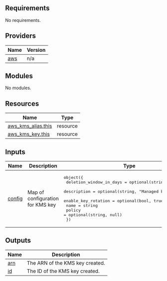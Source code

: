 <!-- BEGIN_TF_DOCS -->
## Requirements

No requirements.

## Providers

| Name | Version |
|------|---------|
| <a name="provider_aws"></a> [aws](#provider\_aws) | n/a |

## Modules

No modules.

## Resources

| Name | Type |
|------|------|
| [aws_kms_alias.this](https://registry.terraform.io/providers/hashicorp/aws/latest/docs/resources/kms_alias) | resource |
| [aws_kms_key.this](https://registry.terraform.io/providers/hashicorp/aws/latest/docs/resources/kms_key) | resource |

## Inputs

| Name | Description | Type | Default | Required |
|------|-------------|------|---------|:--------:|
| <a name="input_config"></a> [config](#input\_config) | Map of configuration for KMS key | <pre>object({<br>    deletion_window_in_days = optional(string, 10)<br>    description             = optional(string, "Managed by Terraform")<br>    enable_key_rotation     = optional(bool, true)<br>    name                    = string<br>    policy                  = optional(string, null)<br>  })</pre> | n/a | yes |

## Outputs

| Name | Description |
|------|-------------|
| <a name="output_arn"></a> [arn](#output\_arn) | The ARN of the KMS key created. |
| <a name="output_id"></a> [id](#output\_id) | The ID of the KMS key created. |
<!-- END_TF_DOCS -->